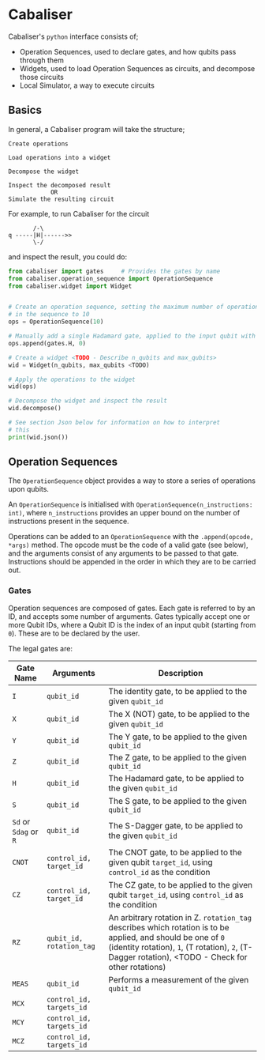 # Cabaliser

Cabaliser's `python` interface consists of;
- Operation Sequences, used to declare gates, and how qubits pass through them
- Widgets, used to load Operation Sequences as circuits, and decompose those circuits
- Local Simulator, a way to execute circuits


## Basics 

In general, a Cabaliser program will take the structure;

```
Create operations

Load operations into a widget

Decompose the widget

Inspect the decomposed result
            OR 
Simulate the resulting circuit
```

For example, to run Cabaliser for the circuit
``` <TODO - Format with nice ASCII>
       /-\ 
q -----|H|------>>
       \-/
```
and inspect the result, you could do:

```python
from cabaliser import gates     # Provides the gates by name
from cabaliser.operation_sequence import OperationSequence
from cabaliser.widget import Widget


# Create an operation sequence, setting the maximum number of operations
# in the sequence to 10
ops = OperationSequence(10)

# Manually add a single Hadamard gate, applied to the input qubit with ID 0
ops.append(gates.H, 0)

# Create a widget <TODO - Describe n_qubits and max_qubits>
wid = Widget(n_qubits, max_qubits <TODO)

# Apply the operations to the widget
wid(ops)

# Decompose the widget and inspect the result
wid.decompose()

# See section Json below for information on how to interpret
# this
print(wid.json())
```


## Operation Sequences

The `OperationSequence` object provides a way to store a series of operations upon qubits.

An `OperationSequence` is initialised with `OperationSequence(n_instructions: int)`, where `n_instructions` provides an upper bound on the number of instructions present in the sequence.

Operations can be added to an `OperationSequence` with the `.append(opcode, *args)` method.
The opcode must be the code of a valid gate (see below), and the arguments consist of any arguments to be passed to that gate.  Instructions should be appended in the order in which they are to be carried out.


### Gates

Operation sequences are composed of gates. Each gate is referred to by an ID, and accepts some number of arguments. Gates typically accept one or more Qubit IDs, where a Qubit ID is the index of an input qubit (starting from `0`). These are to be declared by the user.

The legal gates are:

| Gate Name | Arguments | Description |
|-|-|-|
| `I` | `qubit_id` | The identity gate, to be applied to the given `qubit_id` |
| `X` | `qubit_id` | The X (NOT) gate, to be applied to the given `qubit_id` |
| `Y` | `qubit_id` | The Y gate, to be applied to the given `qubit_id` |
| `Z` | `qubit_id` | The Z gate, to be applied to the given `qubit_id` |
| `H` | `qubit_id` | The Hadamard gate, to be applied to the given `qubit_id` |
| `S` | `qubit_id` | The S gate, to be applied to the given `qubit_id` |
| `Sd` or `Sdag` or `R` | `qubit_id` | The S-Dagger gate, to be applied to the given `qubit_id` |
| `CNOT` | `control_id, target_id` | The CNOT gate, to be applied to the given qubit `target_id`, using `control_id` as the condition |
| `CZ` | `control_id, target_id` | The CZ gate, to be applied to the given qubit `target_id`, using `control_id` as the condition |
| `RZ` | `qubit_id, rotation_tag` | An arbitrary rotation in Z. `rotation_tag` describes which rotation is to be applied, and should be one of `0` (identity rotation), `1`, (T rotation), `2`, (T-Dagger rotation), <TODO - Check for other rotations) |
| `MEAS` |  `qubit_id` | Performs a measurement of the given `qubit_id` | 
| `MCX` | `control_id, targets_id` | <TODO> |
| `MCY` | `control_id, targets_id` | <TODO> |
| `MCZ` | `control_id, targets_id` | <TODO> |
